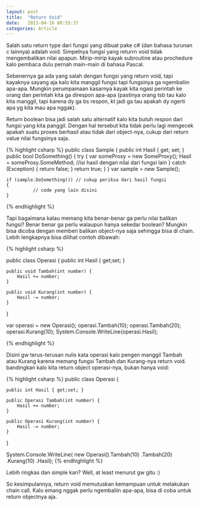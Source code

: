 ```yaml
---
layout: post
title:  "Return Void"
date:   2013-04-16 00:55:37
categories: Article
---
```

Salah satu return type dari fungsi yang dibuat pake c# (dan bahasa turunan c lainnya) adalah void. Simpelnya fungsi yang returrn void tidak mengembalikan nilai apapun. Mirip-mirip kayak subroutine atau prochedure kalo pembaca dulu pernah main-main di bahasa Pascal.

Sebenernya ga ada yang salah dengan fungsi yang return void, tapi  kayaknya sayang aja kalo kita manggil fungsi tapi fungsinya ga ngembaliin apa-apa. Mungkin perumpamaan kasarnya kayak kita ngasi perintah ke orang dan perintah kita ga direspon apa-apa (pastinya orang tsb tau kalo kita manggil, tapi karena dy ga bs respon, kt jadi ga tau apakah dy ngerti apa yg kita mau apa nggak).

Return boolean bisa jadi salah satu alternatif kalo kita butuh respon dari fungsi yang kita panggil. Dengan hal tersebut kita tidak perlu lagi mengecek apakah suatu proses berhasil atau tidak dari object-nya, cukup dari return value nilai fungsinya saja.

{% highlight csharp %}
    public class Sample
    {
        public int Hasil { get; set; }
        public bool DoSomething()
        {
            try
            {
                var someProxy = new SomeProxy();
                Hasil = someProxy.SomeMethod; //isi hasil dengan nilai dari fungsi lain
            }
            catch (Exception)
            {
                return false;
            }
            return true;
        }
    }
    var sample = new Sample();

    if (sample.DoSomething()) // cukup periksa dari hasil fungsi
    {
              // code yang lain disini
    }

{% endhighlight %}

Tapi bagaimana kalau memang kita benar-benar ga perlu nilai balikan fungsi? Benar benar ga perlu walaupun hanya sekedar boolean? Mungkin bisa dicoba dengan memberi balikan object-nya saja sehingga bisa di chain. Lebih lengkapnya bisa dilihat contoh dibawah:

{% highlight csharp %}

public class Operasi {
    public int Hasil { get;set; }

    public void Tambah(int number) {
        Hasil += number;
    }

    public void Kurang(int number) {
        Hasil -= number;
    }
}

var operasi = new Operasi();
operasi.Tambah(10);
operasi.Tambah(20);
operasi.Kurang(10);
System.Console.WriteLine(operasi.Hasil);

{% endhighlight %}

Disini gw terus-terusan nulis kata operasi kalo pengen manggil Tambah atau Kurang karena memang fungsi Tambah dan Kurang-nya return void. bandingkan kalo kita return object operasi-nya, bukan hanya void:

{% highlight csharp %}
public class Operasi {

    public int Hasil { get;set; }

    public Operasi Tambah(int number) {
        Hasil += number;
    }

    public Operasi Kurang(int number) {
        Hasil -= number;
    }
}

System.Console.WriteLine(
     new Operasi().Tambah(10)
                  .Tambah(20)
                  .Kurang(10)
                  .Hasil);
{% endhighlight %}

Lebih ringkas dan simple kan? Well, at least menurut gw gitu :)

So kesimpulannya, return void memutuskan kemampuan untuk melakukan chain call. Kalo emang nggak perlu ngembaliin apa-apa, bisa di coba untuk return objectnya aja.